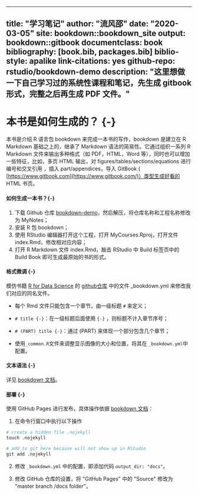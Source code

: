 

--- 
title: "学习笔记"
author: "流风邵"
date: "2020-03-05"
site: bookdown::bookdown_site
output: bookdown::gitbook
documentclass: book
bibliography: [book.bib, packages.bib]
biblio-style: apalike
link-citations: yes
github-repo: rstudio/bookdown-demo
description: "这里想做一下自己学习过的系统性课程和笔记，先生成 gitbook 形式，完整之后再生成 PDF 文件。"
---

# 本书是如何生成的？ {-}

本书是介绍 R 语言包 bookdown 来完成一本书的写作，bookdown 是建立在 R Markdown 基础之上的，继承了 Markdown 语法的简易性。它通过组织一系列 R Markdown 文件来输出多种格式（如 PDF，HTML，Word 等），同时也可以增加一些特征，比如，多页 HTML 输出，对 figures/tables/sections/equations 进行编号和交叉引用 ，插入 part/appendices，导入 GitBook ( [https://www.gitbook.com](https://www.gitbook.com/)）类型生成好看的 HTML 书页。

#### 如何生成一本书？{-}

1. 下载 Github 仓库 [bookdown-demo](<https://github.com/rstudio/bookdown-demo>)，然后解压，将仓库名称和工程名称修改为 MyNotes；
2. 安装 R 包 bookdown；
3. 使用 RStudio 编辑器打开这个工程，打开 MyCourses.Rproj，打开文件 index.Rmd，修改相对应内容；
4. 打开 R Markdown 文件 index.Rmd，敲击 RStudio 中 Build 标签页中的 Build Book 即可生成最原始的书的形式。

#### 格式微调 {-}

模仿书籍 [R for Data Science](<https://r4ds.had.co.nz/>) 的 [github仓库](<https://github.com/hadley/r4ds>) 中的文件 _bookdown.yml 来修改我们对应的同名文件。

* 每个 Rmd 文件只能包含一个章节，由一级标题 `#` 来定义；

* `# title {-}`：在一级标题后面使用 `{-}` ，则标题不计入章节序号；

* `# (PART) title {-}`：通过 (PART) 来体现一个部分包含几个章节；

* 使用`_common.R`文件来调整显示图像的大小和位置，将其在 `_bookdown.yml`中配置。

#### 文本语法 {-}

详见 [bookdown 文档](<https://bookdown.org/yihui/bookdown/components.html>)。

#### 部署 {-}

使用 GitHub Pages 进行发布，具体操作依据 [bookdown 文档](https://bookdown.org/yihui/bookdown/github.html)：  

1. 在命令行窗口中执行以下操作

```r
# create a hidden file .nojekyll
touch .nojekyll

# add to git here because will not show up in RStudio
git add .nojekyll
```

2. 修改 `_bookdown.yml` 中的配置，即添加代码 `output_dir: "docs"`。

3. 修改 GitHub 仓库的设置，将 "GitHub Pages" 中的 "Source" 修改为 "master branch /docs folder"。

